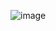 ![image](https://github.com/gauravhalnawar1011/AWS/assets/140076717/ba36ed56-3313-4586-8f11-47ab46a7cc06)

